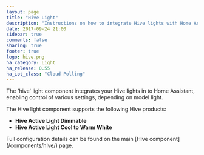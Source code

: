 ```yaml
---
layout: page
title: "Hive Light"
description: "Instructions on how to integrate Hive lights with Home Assistant."
date: 2017-09-24 21:00
sidebar: true
comments: false
sharing: true
footer: true
logo: hive.png
ha_category: Light
ha_release: 0.55
ha_iot_class: "Cloud Polling"
---
```



The 'hive' light component integrates your Hive lights in to Home Assistant, enabling control of various settings, depending on model light.

The Hive light component supports the following Hive products:
- **Hive Active Light Dimmable**
- **Hive Active Light Cool to Warm White**


<p class='note'>
Full configuration details can be found on the main [Hive component](/components/hive/) page.
</p>


